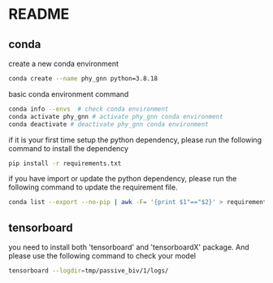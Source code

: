 # README

## conda

create a new conda environment
```bash
conda create --name phy_gnn python=3.8.18
```

basic conda environment command
```bash
conda info --envs  # check conda environment
conda activate phy_gnn # activate phy_gnn conda environment
conda deactivate # deactivate phy_gnn conda environment
```

if it is your first time setup the python dependency, please run the following command to install the dependency
```bash
pip install -r requirements.txt
```

if you have import or update the python dependency, please run the following command to update the requirement file.
```bash
conda list --export --no-pip | awk -F= '{print $1"=="$2}' > requirements.txt
```

## tensorboard
you need to install both 'tensorboard' and 'tensorboardX' package. And please use the following command to check
your model
```bash
tensorboard --logdir=tmp/passive_biv/1/logs/ 
```